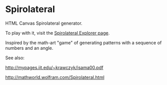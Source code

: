 # Spirolateral
HTML Canvas Spirolateral generator.

To play with it, visit the <a href="https://starstew.github.io/spirolateral/spirolateral_explorer.html">Spirolateral Explorer page</a>.

Inspired by the math-art "game" of generating patterns with a sequence of numbers and an angle.

See also:

http://mypages.iit.edu/~krawczyk/isama00.pdf

http://mathworld.wolfram.com/Spirolateral.html
